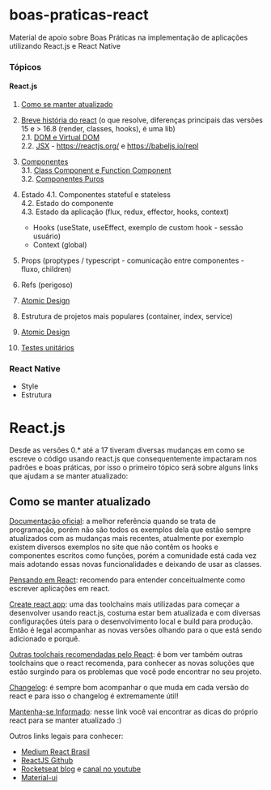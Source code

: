 # boas-praticas-react

Material de apoio sobre Boas Práticas na implementação de aplicações utilizando React.js e React Native

### Tópicos

#### React.js

1. [Como se manter atualizado](#como-se-manter-atualizado)
2. [Breve história do react](/02.%20Breve%20historia%20do%20react/README.md) (o que resolve, diferenças principais das versões 15 e > 16.8 (render, classes, hooks), é uma lib)  
   2.1. [DOM e Virtual DOM](02.%20Breve%20historia%20do%20react/README.md#DOM-e-Virtual-DOM)  
   2.2. [JSX](02.%20Breve%20historia%20do%20react/README.md#JSX) - <https://reactjs.org/> e <https://babeljs.io/repl>

3. [Componentes](03.%20Componentes/README.md)  
   3.1. [Class Component e Function Component](03.%20Componentes/README.md#Class-Component-e-Function-Component)  
   3.2. [Componentes Puros](03.%20Componentes/README.md#Componentes-Puros)

4. Estado
   4.1. Componentes stateful e stateless  
   4.2. Estado do componente  
   4.3. Estado da aplicação (flux, redux, effector, hooks, context)

   - Hooks (useState, useEffect, exemplo de custom hook - sessão usuário)
   - Context (global)

5. Props (proptypes / typescript - comunicação entre componentes - fluxo, children)

6. Refs (perigoso)

7. [Atomic Design](/07.%20Estilos/README.md)

8. Estrutura de projetos mais populares (container, index, service)

9. [Atomic Design](/09.%20Atomic%20Design/README.md)

10. [Testes unitários](/10.%20Testes%20unitarios/README.md)

### React Native

- Style
- Estrutura

# React.js

Desde as versões 0.\* até a 17 tiveram diversas mudanças em como se escreve o código usando react.js que consequentemente impactaram nos padrões e boas práticas, por isso o primeiro tópico será sobre alguns links que ajudam a se manter atualizado:

## Como se manter atualizado

[Documentação oficial](https://pt-br.reactjs.org/docs/getting-started.html): a melhor referência quando se trata de programação, porém não são todos os exemplos dela que estão sempre atualizados com as mudanças mais recentes, atualmente por exemplo existem diversos exemplos no site que não contêm os hooks e componentes escritos como funções, porém a comunidade está cada vez mais adotando essas novas funcionalidades e deixando de usar as classes.

[Pensando em React](https://pt-br.reactjs.org/docs/thinking-in-react.html): recomendo para entender conceitualmente como escrever aplicações em react.

[Create react app](https://github.com/facebook/create-react-app): uma das toolchains mais utilizadas para começar a desenvolver usando react.js, costuma estar bem atualizada e com diversas configurações úteis para o desenvolvimento local e build para produção. Então é legal acompanhar as novas versões olhando para o que está sendo adicionado e porquê.

[Outras toolchais recomendadas pelo React](https://pt-br.reactjs.org/docs/create-a-new-react-app.html#recommended-toolchains): é bom ver também outras toolchains que o react recomenda, para conhecer as novas soluções que estão surgindo para os problemas que você pode encontrar no seu projeto.

[Changelog](https://github.com/facebook/react/blob/master/CHANGELOG.md): é sempre bom acompanhar o que muda em cada versão do react e para isso o changelog é extremamente útil!

[Mantenha-se Informado](https://pt-br.reactjs.org/docs/getting-started.html#staying-informed): nesse link você vai encontrar as dicas do próprio react para se manter atualizado :)

Outros links legais para conhecer:

- [Medium React Brasil](https://medium.com/reactbrasil/tagged/react)
- [ReactJS Github](https://github.com/reactjs)
- [Rocketseat blog](https://blog.rocketseat.com.br/tag/reactjs/) e [canal no youtube](https://www.youtube.com/c/RocketSeat)
- [Material-ui](https://material-ui.com/pt/)

